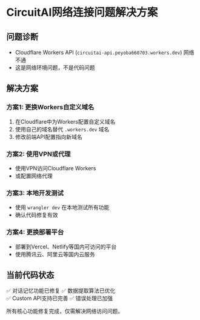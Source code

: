 # CircuitAI网络连接问题解决方案

## 问题诊断
- Cloudflare Workers API (`circuitai-api.peyoba660703.workers.dev`) 网络不通
- 这是网络环境问题，不是代码问题

## 解决方案

### 方案1: 更换Workers自定义域名
1. 在Cloudflare中为Workers配置自定义域名
2. 使用自己的域名替代 `.workers.dev` 域名
3. 修改前端API配置指向新域名

### 方案2: 使用VPN或代理
- 使用VPN访问Cloudflare Workers
- 或配置网络代理

### 方案3: 本地开发测试
- 使用 `wrangler dev` 在本地测试所有功能
- 确认代码修复有效

### 方案4: 更换部署平台
- 部署到Vercel、Netlify等国内可访问的平台
- 使用腾讯云、阿里云等国内云服务

## 当前代码状态
✅ 对话记忆功能已修复
✅ 数据提取算法已优化  
✅ Custom API支持已完善
✅ 错误处理已加强

所有核心功能修复完成，仅需解决网络访问问题。
